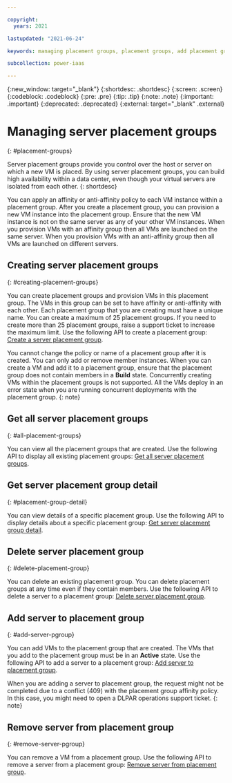 ```yaml
---

copyright:
  years: 2021

lastupdated: "2021-06-24"

keywords: managing placement groups, placement groups, add placement group, delete placement group

subcollection: power-iaas

---
```


{:new_window: target="_blank"}
{:shortdesc: .shortdesc}
{:screen: .screen}
{:codeblock: .codeblock}
{:pre: .pre}
{:tip: .tip}
{:note: .note}
{:important: .important}
{:deprecated: .deprecated}
{:external: target="_blank" .external}

# Managing server placement groups
{: #placement-groups}

Server placement groups provide you control over the host or server on which a new VM is placed. By using server placement groups, you can build high availability within a data center, even though your virtual servers are isolated from each other.
{: shortdesc}

You can apply an affinity or anti-affinity policy to each VM instance within a placement group. After you create a placement group, you can provision a new VM instance into the placement group. Ensure that the new VM instance is not on the same server as any of your other VM instances. When you provision VMs with an affinity group then all VMs are launched on the same server. When you provision VMs with an anti-affinity group then all VMs are launched on different servers. 
<!--You can manage placement groups by using the Placement groups page or the Server details page in the IBM Power Systems Virtual Server console.-->

## Creating server placement groups
{: #creating-placement-groups}

You can create placement groups and provision VMs in this placement group. The VMs in this group can be set to have affinity or anti-affinity with each other. Each placement group that you are creating must have a unique name. You can create a maximum of 25 placement groups. If you need to create more than 25 placement groups, raise a support ticket to increase the maximum limit. Use the following API to create a placement group:
[Create a server placement group](/apidocs/power-cloud#pcloud-placementgroups-post).

You cannot change the policy or name of a placement group after it is created. You can only add or remove member instances.
When you can create a VM and add it to a placement group, ensure that the placement group does not contain members in a **Build** state. Concurrently creating VMs within the placement groups is not supported. All the VMs deploy in an error state when you are running concurrent deployments with the placement group.
{: note}

## Get all server placement groups
{: #all-placement-groups}

You can view all the placement groups that are created. Use the following API to display all existing placement groups:
[Get all server placement groups](/apidocs/power-cloud#pcloud-placementgroups-getall).

## Get server placement group detail
{: #placement-group-detail}

You can view details of a specific placement group. Use the following API to display details about a specific placement group:
[Get server placement group detail](/apidocs/power-cloud#pcloud-cloud-placementgroups-get).

## Delete server placement group
{: #delete-placement-group}

You can delete an existing placement group. You can delete placement groups at any time even if they contain members. Use the following API to delete a server to a placement group:
[Delete server placement group](/apidocs/power-cloud#pcloud-placementgroups-delete).
  
## Add server to placement group
{: #add-server-pgroup}

You can add VMs to the placement group that are created. The VMs that you add to the placement group must be in an **Active** state. Use the following API to add a server to a placement group:
[Add server to placement group](/apidocs/power-cloud#pcloud-placementgroups-members-post).

When you are adding a server to placement group, the request might not be completed due to a conflict (409) with the placement group affinity policy. In this case, you might need to open a DLPAR operations support ticket.
{: note}

## Remove server from placement group
{: #remove-server-pgroup}

You can remove a VM from a placement group. Use the following API to remove a server from a placement group:
[Remove server from placement group](/apidocs/power-cloud#pcloud-placementgroups-members-delete).

